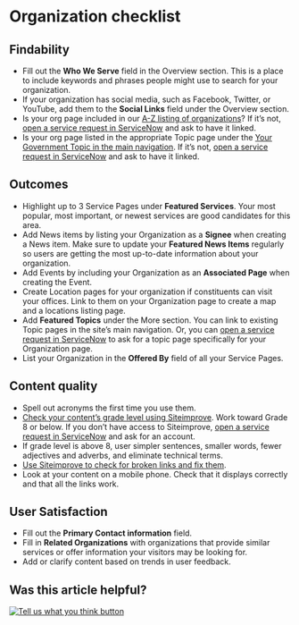 # Organization checklist

## Findability

* Fill out the **Who We Serve** field in the Overview section. This is a place to include keywords and phrases people might use to search for your organization.
* If your organization has social media, such as Facebook, Twitter, or YouTube, add them to the **Social Links** field under the Overview section.
* Is your org page included in our [A-Z listing of organizations](https://www.mass.gov/state-a-to-z)? If it’s not, [open a service request in ServiceNow](../../get-help-from-the-mass.gov-team/servicenow-request-support-from-the-mass.gov-team.md) and ask to have it linked.
* Is your org page listed in the appropriate Topic page under the [Your Government Topic in the main navigation](https://www.mass.gov/topics/your-government). If it’s not, [open a service request in ServiceNow](../../get-help-from-the-mass.gov-team/servicenow-request-support-from-the-mass.gov-team.md) and ask to have it linked.

## Outcomes

* Highlight up to 3 Service Pages under **Featured Services**. Your most popular, most important, or newest services are good candidates for this area.
* Add News items by listing your Organization as a **Signee** when creating a News item. Make sure to update your **Featured News Items** regularly so users are getting the most up-to-date information about your organization.
* Add Events by including your Organization as an **Associated Page** when creating the Event.
* Create Location pages for your organization if constituents can visit your offices. Link to them on your Organization page to create a map and a locations listing page.
* Add **Featured Topics** under the More section. You can link to existing Topic pages in the site’s main navigation. Or, you can [open a service request in ServiceNow](../../get-help-from-the-mass.gov-team/servicenow-request-support-from-the-mass.gov-team.md) to ask for a topic page specifically for your Organization page.
* List your Organization in the **Offered By** field of all your Service Pages.

## Content quality

* Spell out acronyms the first time you use them.
* [Check your content’s grade level using Siteimprove](../../tools-for-improving-your-content/siteimprove/check-your-contents-readability-with-siteimprove.md). Work toward Grade 8 or below. If you don’t have access to Siteimprove, [open a service request in ServiceNow](../../get-help-from-the-mass.gov-team/servicenow-request-support-from-the-mass.gov-team.md) and ask for an account.
* If grade level is above 8, user simpler sentences, smaller words, fewer adjectives and adverbs, and eliminate technical terms.
* [Use Siteimprove to check for broken links and fix them](../../tools-for-improving-your-content/siteimprove/use-siteimprove-to-fix-broken-links.md).
* Look at your content on a mobile phone. Check that it displays correctly and that all the links work.

## User Satisfaction

* Fill out the **Primary Contact information** field.
* Fill in **Related Organizations** with organizations that provide similar services or offer information your visitors may be looking for.
* Add or clarify content based on trends in user feedback.

## Was this article helpful?

[![Tell us what you think button](https://blobscdn.gitbook.com/v0/b/gitbook-28427.appspot.com/o/assets%2F-LJ04qJGAHkvdE13BfdG%2F-LSz77NBAwnSNpMPT3df%2F-LSz7xSmyKXltd4avaCt%2FKB%20survey%20button%20POC%202.png?alt=media&token=8d071cab-8b95-48a3-a332-13e3fc8d9f96)](https://massgov.formstack.com/forms/mass_gov_knowledge_base_feedback?article=organization-checklist)

